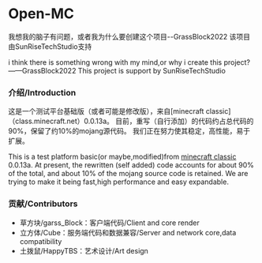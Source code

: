 # Open-MC

我想我的脑子有问题，或者我为什么要创建这个项目--GrassBlock2022
该项目由SunRiseTechStudio支持

i think there is something wrong with my mind,or why i create this project?——GrassBlock2022
This project is support by SunRiseTechStudio

### 介绍/Introduction

这是一个测试平台基础版（或者可能是修改版），来自[minecraft classic]（class.minecraft.net）0.0.13a。
目前，重写（自行添加）的代码约占总代码的90%，保留了约10%的mojang源代码。
我们正在努力使其稳定，高性能，易于扩展。

This is a test platform basic(or maybe,modified)from [minecraft classic](class.minecraft.net) 0.0.13a.
At present, the rewritten (self added) code accounts for about 90% of the total, and about 10% of the mojang source code is retained.
We are trying to make it being fast,high performance and easy expandable.

### 贡献/Contributors

- 草方块/garss_Block：客户端代码/Client and core render
- 立方体/Cube：服务端代码和数据兼容/Server and network core,data compatibility
- 土拨鼠/HappyTBS：艺术设计/Art design
